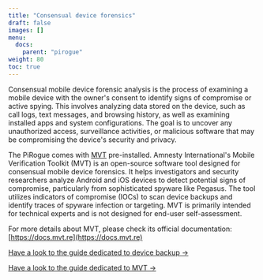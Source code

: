 ```yaml
---
title: "Consensual device forensics"
draft: false
images: []
menu:
  docs:
    parent: "pirogue"
weight: 80
toc: true
---
```


Consensual mobile device forensic analysis is the process of examining a mobile device with the owner's consent to identify signs of compromise or active spying. This involves analyzing data stored on the device, such as call logs, text messages, and browsing history, as well as examining installed apps and system configurations. The goal is to uncover any unauthorized access, surveillance activities, or malicious software that may be compromising the device's security and privacy.

The PiRogue comes with [MVT](https://mvt.re) pre-installed. Amnesty International's Mobile Verification Toolkit (MVT) is an open-source software tool designed for consensual mobile device forensics. It helps investigators and security researchers analyze Android and iOS devices to detect potential signs of compromise, particularly from sophisticated spyware like Pegasus. The tool utilizes indicators of compromise (IOCs) to scan device backups and identify traces of spyware infection or targeting. MVT is primarily intended for technical experts and is not designed for end-user self-assessment. 

For more details about MVT, please check its official documentation: [https://docs.mvt.re](https://docs.mvt.re)

[Have a look to the guide dedicated to device backup →](/guides/g4)

[Have a look to the guide dedicated to MVT →](/guides/g7)